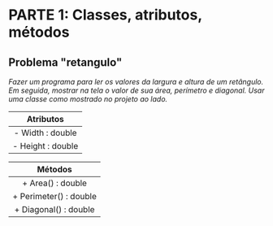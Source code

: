 # PARTE 1: Classes, atributos, métodos

## Problema "retangulo"

*Fazer um programa para ler os valores da largura e altura de um retângulo. Em seguida, mostrar na tela o valor de sua área, perímetro e diagonal. Usar uma classe como mostrado no projeto ao lado.*

|        Atributos        |
|:-----------------------:|
| - Width : double        |
| - Height : double       |

|         Métodos         |
|:-----------------------:|
| + Area() : double       |
| + Perimeter() : double  |
| + Diagonal() : double   |
